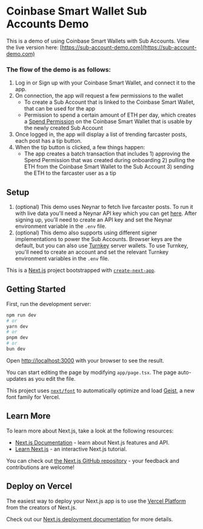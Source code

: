 # Coinbase Smart Wallet Sub Accounts Demo

This is a demo of using Coinbase Smart Wallets with Sub Accounts. View the live version here: [https://sub-account-demo.com](https://sub-account-demo.com)

### The flow of the demo is as follows:

1. Log in or Sign up with your Coinbase Smart Wallet, and connect it to the app.
2. On connection, the app will request a few permissions to the wallet
    - To create a Sub Account that is linked to the Coinbase Smart Wallet, that can be used for the app
    - Permission to spend a certain amount of ETH per day, which creates a [Spend Permission](https://docs.base.org/identity/smart-wallet/features/spend-permissions) on the Coinbase Smart Wallet that is usable by the newly created Sub Account
3. Once logged in, the app will display a list of trending farcaster posts, each post has a tip button.
4. When the tip button is clicked, a few things happen:
    - The app creates a batch transaction that includes 1) approving the Spend Permission that was created during onboarding 2) pulling the ETH from the Coinbase Smart Wallet to the Sub Account 3) sending the ETH to the farcaster user as a tip

    
## Setup

1. (optional) This demo uses Neynar to fetch live farcaster posts. To run it with live data you'll need a Neynar API key which you can get [here](https://neynar.com/). After signing up, you'll need to create an API key and set the Neynar environment variable in the `.env` file.
2. (optional) This demo also supports using different signer implementations to power the Sub Accounts. Browser keys are the default, but you can also use [Turnkey](https://www.turnkey.com/) server wallets. To use Turnkey, you'll need to create an account and set the relevant Turnkey environment variables in the `.env` file.


This is a [Next.js](https://nextjs.org) project bootstrapped with [`create-next-app`](https://nextjs.org/docs/app/api-reference/cli/create-next-app).

## Getting Started

First, run the development server:

```bash
npm run dev
# or
yarn dev
# or
pnpm dev
# or
bun dev
```

Open [http://localhost:3000](http://localhost:3000) with your browser to see the result.

You can start editing the page by modifying `app/page.tsx`. The page auto-updates as you edit the file.

This project uses [`next/font`](https://nextjs.org/docs/app/building-your-application/optimizing/fonts) to automatically optimize and load [Geist](https://vercel.com/font), a new font family for Vercel.

## Learn More

To learn more about Next.js, take a look at the following resources:

- [Next.js Documentation](https://nextjs.org/docs) - learn about Next.js features and API.
- [Learn Next.js](https://nextjs.org/learn) - an interactive Next.js tutorial.

You can check out [the Next.js GitHub repository](https://github.com/vercel/next.js) - your feedback and contributions are welcome!

## Deploy on Vercel

The easiest way to deploy your Next.js app is to use the [Vercel Platform](https://vercel.com/new?utm_medium=default-template&filter=next.js&utm_source=create-next-app&utm_campaign=create-next-app-readme) from the creators of Next.js.

Check out our [Next.js deployment documentation](https://nextjs.org/docs/app/building-your-application/deploying) for more details.

